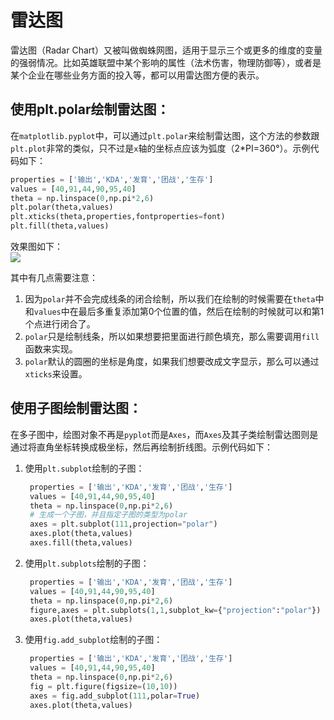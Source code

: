 # 雷达图

雷达图（Radar Chart）又被叫做蜘蛛网图，适用于显示三个或更多的维度的变量的强弱情况。比如英雄联盟中某个影响的属性（法术伤害，物理防御等），或者是某个企业在哪些业务方面的投入等，都可以用雷达图方便的表示。

## 使用plt.polar绘制雷达图：

在`matplotlib.pyplot`中，可以通过`plt.polar`来绘制雷达图，这个方法的参数跟`plt.plot`非常的类似，只不过是`x`轴的坐标点应该为弧度（2\*PI=360°）。示例代码如下：

```python
properties = ['输出','KDA','发育','团战','生存']
values = [40,91,44,90,95,40]
theta = np.linspace(0,np.pi*2,6)
plt.polar(theta,values)
plt.xticks(theta,properties,fontproperties=font)
plt.fill(theta,values)
```

效果图如下：  
![](/assets/chapter04/雷达图效果图.png)

其中有几点需要注意：

1. 因为`polar`并不会完成线条的闭合绘制，所以我们在绘制的时候需要在`theta`中和`values`中在最后多重复添加第0个位置的值，然后在绘制的时候就可以和第1个点进行闭合了。
2. `polar`只是绘制线条，所以如果想要把里面进行颜色填充，那么需要调用`fill`函数来实现。
3. `polar`默认的圆圈的坐标是角度，如果我们想要改成文字显示，那么可以通过`xticks`来设置。

## 使用子图绘制雷达图：

在多子图中，绘图对象不再是`pyplot`而是`Axes`，而`Axes`及其子类绘制雷达图则是通过将直角坐标转换成极坐标，然后再绘制折线图。示例代码如下：

1. 使用`plt.subplot`绘制的子图：

   ```python
    properties = ['输出','KDA','发育','团战','生存']
    values = [40,91,44,90,95,40]
    theta = np.linspace(0,np.pi*2,6)
    # 生成一个子图，并且指定子图的类型为polar
    axes = plt.subplot(111,projection="polar")
    axes.plot(theta,values)
    axes.fill(theta,values)
   ```

2. 使用`plt.subplots`绘制的子图：

   ```python
    properties = ['输出','KDA','发育','团战','生存']
    values = [40,91,44,90,95,40]
    theta = np.linspace(0,np.pi*2,6)
    figure,axes = plt.subplots(1,1,subplot_kw={"projection":"polar"})
    axes.plot(theta,values)
   ```

3. 使用`fig.add_subplot`绘制的子图：

   ```python
    properties = ['输出','KDA','发育','团战','生存']
    values = [40,91,44,90,95,40]
    theta = np.linspace(0,np.pi*2,6)
    fig = plt.figure(figsize=(10,10))
    axes = fig.add_subplot(111,polar=True)
    axes.plot(theta,values)
   ```



